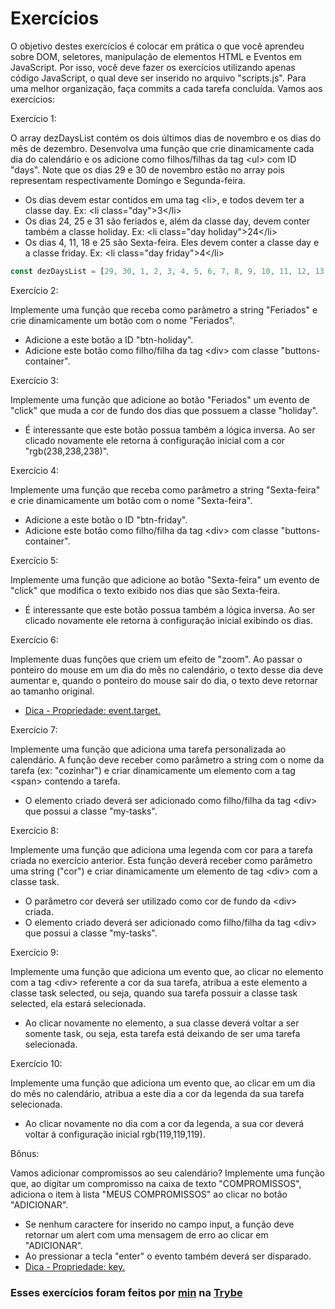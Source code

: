 # Exercícios

O objetivo destes exercícios é colocar em prática o que você aprendeu sobre DOM, seletores, manipulação de elementos HTML e Eventos em JavaScript. Por isso, você deve fazer os exercícios utilizando apenas código JavaScript, o qual deve ser inserido no arquivo "scripts.js".
Para uma melhor organização, faça commits a cada tarefa concluída. Vamos aos exercícios:

Exercício 1:

O array dezDaysList contém os dois últimos dias de novembro e os dias do mês de dezembro. Desenvolva uma função que crie dinamicamente cada dia do calendário e os adicione como filhos/filhas da tag \<ul> com ID "days". Note que os dias 29 e 30 de novembro estão no array pois representam respectivamente Domingo e Segunda-feira.

* Os dias devem estar contidos em uma tag \<li>, e todos devem ter a classe day. Ex: \<li class="day">3\</li>
* Os dias 24, 25 e 31 são feriados e, além da classe day, devem conter também a classe holiday. Ex: \<li class="day holiday">24\</li>
* Os dias 4, 11, 18 e 25 são Sexta-feira. Eles devem conter a classe day e a classe friday. Ex: \<li class="day friday">4\</li>

```javascript
const dezDaysList = [29, 30, 1, 2, 3, 4, 5, 6, 7, 8, 9, 10, 11, 12, 13, 14, 15, 16, 17, 18, 19, 20, 21, 22, 23, 24, 25, 26, 27, 28, 29, 30, 31];
```

Exercício 2:

Implemente uma função que receba como parâmetro a string "Feriados" e crie dinamicamente um botão com o nome "Feriados".
* Adicione a este botão a ID "btn-holiday".
* Adicione este botão como filho/filha da tag \<div> com classe "buttons-container".

Exercício 3:

Implemente uma função que adicione ao botão "Feriados" um evento de "click" que muda a cor de fundo dos dias que possuem a classe "holiday".
* É interessante que este botão possua também a lógica inversa. Ao ser clicado novamente ele retorna à configuração inicial com a cor "rgb(238,238,238)".

Exercício 4:

Implemente uma função que receba como parâmetro a string "Sexta-feira" e crie dinamicamente um botão com o nome "Sexta-feira".
* Adicione a este botão o ID "btn-friday".
* Adicione este botão como filho/filha da tag \<div> com classe "buttons-container".

Exercício 5:

Implemente uma função que adicione ao botão "Sexta-feira" um evento de "click" que modifica o texto exibido nos dias que são Sexta-feira.
* É interessante que este botão possua também a lógica inversa. Ao ser clicado novamente ele retorna à configuração inicial exibindo os dias.

Exercício 6:

Implemente duas funções que criem um efeito de "zoom". Ao passar o ponteiro do mouse em um dia do mês no calendário, o texto desse dia deve aumentar e, quando o ponteiro do mouse sair do dia, o texto deve retornar ao tamanho original.
* [Dica - Propriedade: event.target.](https://developer.mozilla.org/en-US/docs/Web/API/Event/target)

Exercício 7:

Implemente uma função que adiciona uma tarefa personalizada ao calendário. A função deve receber como parâmetro a string com o nome da tarefa (ex: "cozinhar") e criar dinamicamente um elemento com a tag \<span> contendo a tarefa.
* O elemento criado deverá ser adicionado como filho/filha da tag \<div> que possui a classe "my-tasks".

Exercício 8:

Implemente uma função que adiciona uma legenda com cor para a tarefa criada no exercício anterior. Esta função deverá receber como parâmetro uma string ("cor") e criar dinamicamente um elemento de tag \<div> com a classe task.
* O parâmetro cor deverá ser utilizado como cor de fundo da \<div> criada.
* O elemento criado deverá ser adicionado como filho/filha da tag \<div> que possui a classe "my-tasks".

Exercício 9:

Implemente uma função que adiciona um evento que, ao clicar no elemento com a tag \<div> referente a cor da sua tarefa, atribua a este elemento a classe task selected, ou seja, quando sua tarefa possuir a classe task selected, ela estará selecionada.
* Ao clicar novamente no elemento, a sua classe deverá voltar a ser somente task, ou seja, esta tarefa está deixando de ser uma tarefa selecionada.

Exercício 10:

Implemente uma função que adiciona um evento que, ao clicar em um dia do mês no calendário, atribua a este dia a cor da legenda da sua tarefa selecionada.
* Ao clicar novamente no dia com a cor da legenda, a sua cor deverá voltar à configuração inicial rgb(119,119,119).

Bônus:

Vamos adicionar compromissos ao seu calendário? Implemente uma função que, ao digitar um compromisso na caixa de texto "COMPROMISSOS", adiciona o item à lista "MEUS COMPROMISSOS" ao clicar no botão "ADICIONAR".
* Se nenhum caractere for inserido no campo input, a função deve retornar um alert com uma mensagem de erro ao clicar em "ADICIONAR".
* Ao pressionar a tecla "enter" o evento também deverá ser disparado.
* [Dica - Propriedade: key.](https://www.w3schools.com/JSREF/event_key_key.asp)

### Esses exercícios foram feitos por [min](https://www.linkedin.com/in/jonathanrei5/) na [Trybe](https://www.betrybe.com/)
